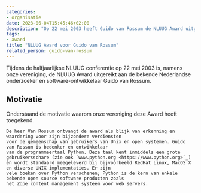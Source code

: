 ```yaml
---
categories:
- organisatie
date: 2023-06-04T15:45:46+02:00
description: "Op 22 mei 2003 heeft Guido van Rossum de NLUUG Award uitgereikt gekregen namens onze vereniging."
tags:
- award
title: "NLUUG Award voor Guido van Rossum"
related_person: guido-van-rossum
---
```


Tijdens de halfjaarlijkse NLUUG conferentie op 22 mei 2003 is, namens onze vereniging, de NLUUG Award uitgereikt aan de bekende Nederlandse onderzoeker en software-ontwikkelaar Guido van Rossum.

## Motivatie

Onderstaand de motivatie waarom onze vereniging deze Award heeft toegekend.

```
De heer Van Rossum ontvangt de award als blijk van erkenning en waardering voor zijn bijzondere verdiensten 
voor de gemeenschap van gebruikers van Unix en open systemen. Guido van Rossum is bedenker en ontwikkelaar
van de programmeertaal Python. Deze taal kent inmiddels een grote gebruikersschare (zie ook `www.python.org <https://www.python.org>`_)
en wordt standaard meegeleverd bij bijvoorbeeld RedHat Linux, MacOS X en diverse UNIX implementaties. Er zijn
vele boeken over Python verschenen; Python is de kern van enkele bekende open source software producten zoals
het Zope content management systeem voor web servers.
```
